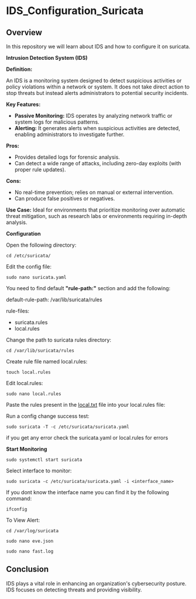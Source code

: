 # IDS_Configuration_Suricata
## Overview
In this repository we will learn about IDS and how to configure it on suricata.

**Intrusion Detection System (IDS)**

**Definition:**

An IDS is a monitoring system designed to detect suspicious activities or policy violations within a network or system. It does not take direct action to stop threats but instead alerts administrators to potential security incidents.

**Key Features:**
- **Passive Monitoring:** IDS operates by analyzing network traffic or system logs for malicious patterns.
- **Alerting:** It generates alerts when suspicious activities are detected, enabling administrators to investigate further.
  
**Pros:**
- Provides detailed logs for forensic analysis.
- Can detect a wide range of attacks, including zero-day exploits (with proper rule updates).
  
**Cons:**
- No real-time prevention; relies on manual or external intervention.
- Can produce false positives or negatives.
  
**Use Case:** Ideal for environments that prioritize monitoring over automatic threat mitigation, such as research labs or environments requiring in-depth analysis.


**Configuration**

Open the following directory:
```
cd /etc/suricata/
```


Edit the config file:

```
sudo nano suricata.yaml
```


You need to find default **"rule-path:"** section and add the following:

default-rule-path: 
/var/lib/suricata/rules

rule-files:
  - suricata.rules
  - local.rules



Change the path to suricata rules directory:
```
cd /var/lib/suricata/rules
```

Create rule file named local.rules:
```
touch local.rules
```

Edit local.rules:
```
sudo nano local.rules
```

Paste the rules present in the [local.txt](https://github.com/raghu2301/IDS_Configuration_Suricata/blob/main/local.txt) file into your local.rules file:


Run a config change success test:
```
sudo suricata -T -c /etc/suricata/suricata.yaml
```
if you get any error check the suricata.yaml or local.rules for errors



**Start Monitoring**
```
sudo systemctl start suricata 
```

Select interface to monitor:
```
sudo suricata -c /etc/suricata/suricata.yaml -i <interface_name>
```
If you dont know the interface name you can find it by the following command:
```
ifconfig
```

To View Alert:
```
cd /var/log/suricata
```
```
sudo nano eve.json
```
```
sudo nano fast.log
```
## Conclusion
IDS plays a vital role in enhancing an organization's cybersecurity posture. IDS focuses on detecting threats and providing visibility. 



